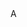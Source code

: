 <article class="demo">

<div id="a">A</div>

<script>Demo.writeExamples({ '悬停': 'Dom.get("a").scrollSpy()' });</script></article>